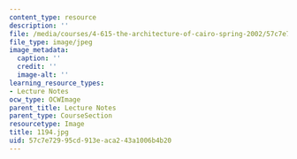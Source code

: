 ```yaml
---
content_type: resource
description: ''
file: /media/courses/4-615-the-architecture-of-cairo-spring-2002/57c7e72995cd913eaca243a1006b4b20_1194.jpg
file_type: image/jpeg
image_metadata:
  caption: ''
  credit: ''
  image-alt: ''
learning_resource_types:
- Lecture Notes
ocw_type: OCWImage
parent_title: Lecture Notes
parent_type: CourseSection
resourcetype: Image
title: 1194.jpg
uid: 57c7e729-95cd-913e-aca2-43a1006b4b20
---
```

